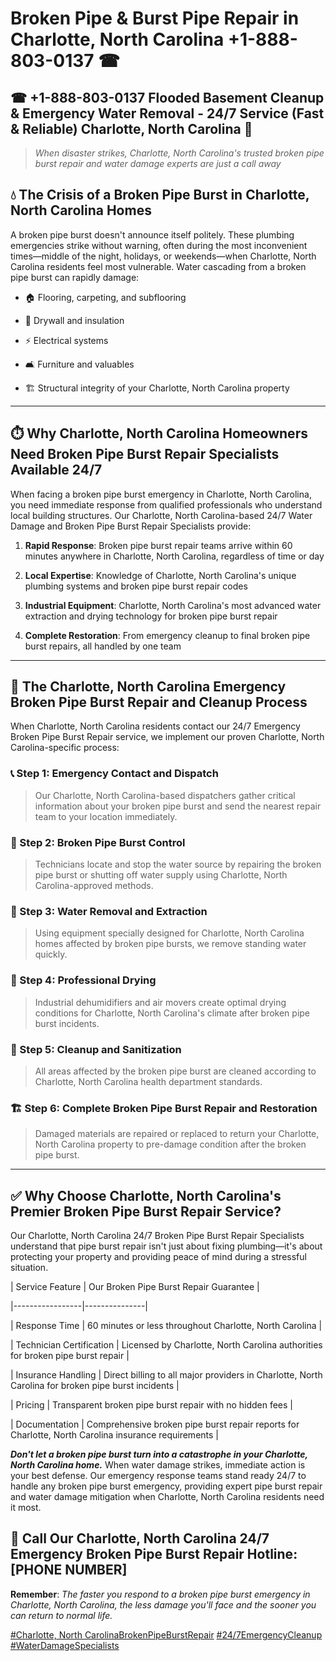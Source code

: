 # Broken Pipe & Burst Pipe Repair in Charlotte, North Carolina +1-888-803-0137 ☎
## ☎ +1-888-803-0137  Flooded Basement Cleanup & Emergency Water Removal - 24/7 Service (Fast & Reliable) Charlotte, North Carolina 🚨

> *When disaster strikes, Charlotte, North Carolina's trusted broken pipe burst repair and water damage experts are just a call away*

## 💧 The Crisis of a Broken Pipe Burst in Charlotte, North Carolina Homes

A broken pipe burst doesn't announce itself politely. These plumbing emergencies strike without warning, often during the most inconvenient times—middle of the night, holidays, or weekends—when Charlotte, North Carolina residents feel most vulnerable. Water cascading from a broken pipe burst can rapidly damage:

* 🏠 Flooring, carpeting, and subflooring
* 🧱 Drywall and insulation
* ⚡ Electrical systems
* 🛋️ Furniture and valuables
* 🏗️ Structural integrity of your Charlotte, North Carolina property

---

## ⏱️ Why Charlotte, North Carolina Homeowners Need Broken Pipe Burst Repair Specialists Available 24/7

When facing a broken pipe burst emergency in Charlotte, North Carolina, you need immediate response from qualified professionals who understand local building structures. Our Charlotte, North Carolina-based 24/7 Water Damage and Broken Pipe Burst Repair Specialists provide:

1. **Rapid Response**: Broken pipe burst repair teams arrive within 60 minutes anywhere in Charlotte, North Carolina, regardless of time or day
2. **Local Expertise**: Knowledge of Charlotte, North Carolina's unique plumbing systems and broken pipe burst repair codes
3. **Industrial Equipment**: Charlotte, North Carolina's most advanced water extraction and drying technology for broken pipe burst repair
4. **Complete Restoration**: From emergency cleanup to final broken pipe burst repairs, all handled by one team

---

## 🔧 The Charlotte, North Carolina Emergency Broken Pipe Burst Repair and Cleanup Process

When Charlotte, North Carolina residents contact our 24/7 Emergency Broken Pipe Burst Repair service, we implement our proven Charlotte, North Carolina-specific process:

### 📞 Step 1: Emergency Contact and Dispatch
> Our Charlotte, North Carolina-based dispatchers gather critical information about your broken pipe burst and send the nearest repair team to your location immediately.

### 🚿 Step 2: Broken Pipe Burst Control
> Technicians locate and stop the water source by repairing the broken pipe burst or shutting off water supply using Charlotte, North Carolina-approved methods.

### 🌊 Step 3: Water Removal and Extraction
> Using equipment specially designed for Charlotte, North Carolina homes affected by broken pipe bursts, we remove standing water quickly.

### 💨 Step 4: Professional Drying
> Industrial dehumidifiers and air movers create optimal drying conditions for Charlotte, North Carolina's climate after broken pipe burst incidents.

### 🧼 Step 5: Cleanup and Sanitization
> All areas affected by the broken pipe burst are cleaned according to Charlotte, North Carolina health department standards.

### 🏗️ Step 6: Complete Broken Pipe Burst Repair and Restoration
> Damaged materials are repaired or replaced to return your Charlotte, North Carolina property to pre-damage condition after the broken pipe burst.

---

## ✅ Why Choose Charlotte, North Carolina's Premier Broken Pipe Burst Repair Service?

Our Charlotte, North Carolina 24/7 Broken Pipe Burst Repair Specialists understand that pipe burst repair isn't just about fixing plumbing—it's about protecting your property and providing peace of mind during a stressful situation.

| Service Feature | Our Broken Pipe Burst Repair Guarantee |
|-----------------|---------------|
| Response Time | 60 minutes or less throughout Charlotte, North Carolina |
| Technician Certification | Licensed by Charlotte, North Carolina authorities for broken pipe burst repair |
| Insurance Handling | Direct billing to all major providers in Charlotte, North Carolina for broken pipe burst incidents |
| Pricing | Transparent broken pipe burst repair with no hidden fees |
| Documentation | Comprehensive broken pipe burst repair reports for Charlotte, North Carolina insurance requirements |

***Don't let a broken pipe burst turn into a catastrophe in your Charlotte, North Carolina home.*** When water damage strikes, immediate action is your best defense. Our emergency response teams stand ready 24/7 to handle any broken pipe burst emergency, providing expert pipe burst repair and water damage mitigation when Charlotte, North Carolina residents need it most.

## 📱 Call Our Charlotte, North Carolina 24/7 Emergency Broken Pipe Burst Repair Hotline: [PHONE NUMBER]

**Remember**: *The faster you respond to a broken pipe burst emergency in Charlotte, North Carolina, the less damage you'll face and the sooner you can return to normal life.*

[#Charlotte, North CarolinaBrokenPipeBurstRepair](#) [#24/7EmergencyCleanup](#) [#WaterDamageSpecialists](#)